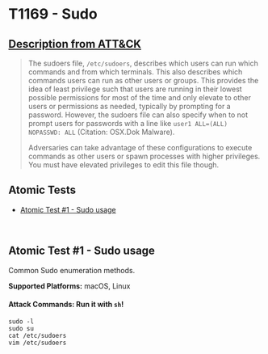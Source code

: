 # T1169 - Sudo
## [Description from ATT&CK](https://attack.mitre.org/wiki/Technique/T1169)
<blockquote>The sudoers file, <code>/etc/sudoers</code>, describes which users can run which commands and from which terminals. This also describes which commands users can run as other users or groups. This provides the idea of least privilege such that users are running in their lowest possible permissions for most of the time and only elevate to other users or permissions as needed, typically by prompting for a password. However, the sudoers file can also specify when to not prompt users for passwords with a line like <code>user1 ALL=(ALL) NOPASSWD: ALL</code> (Citation: OSX.Dok Malware). 

Adversaries can take advantage of these configurations to execute commands as other users or spawn processes with higher privileges. You must have elevated privileges to edit this file though.</blockquote>

## Atomic Tests

- [Atomic Test #1 - Sudo usage](#atomic-test-1---sudo-usage)


<br/>

## Atomic Test #1 - Sudo usage
Common Sudo enumeration methods.

**Supported Platforms:** macOS, Linux



#### Attack Commands: Run it with `sh`! 
```
sudo -l
sudo su
cat /etc/sudoers
vim /etc/sudoers
```





<br/>
